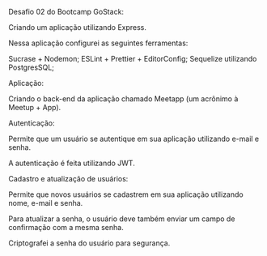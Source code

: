 Desafio 02 do Bootcamp GoStack:

Criando um aplicação utilizando Express.

Nessa aplicação configurei as seguintes ferramentas:

Sucrase + Nodemon;
ESLint + Prettier + EditorConfig;
Sequelize utilizando PostgresSQL;

Aplicação:

Criando o back-end da aplicação chamado Meetapp (um acrônimo à Meetup + App).

Autenticação:

Permite que um usuário se autentique em sua aplicação utilizando e-mail e senha.

A autenticação é feita utilizando JWT.

Cadastro e atualização de usuários:

Permite que novos usuários se cadastrem em sua aplicação utilizando nome, e-mail e senha.

Para atualizar a senha, o usuário deve também enviar um campo de confirmação com a mesma senha.

Criptografei a senha do usuário para segurança.
